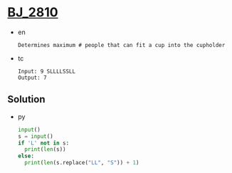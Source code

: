 # [BJ_2810](https://acmicpc.net/problem/2810)

* en

  ```en
  Determines maximum # people that can fit a cup into the cupholder
  ```

* tc

  ```tc
  Input: 9 SLLLLSSLL
  Output: 7
  ```

## Solution

* py

  ```py
  input()
  s = input()
  if 'L' not in s:
    print(len(s))
  else:
    print(len(s.replace("LL", "S")) + 1)
  ```

